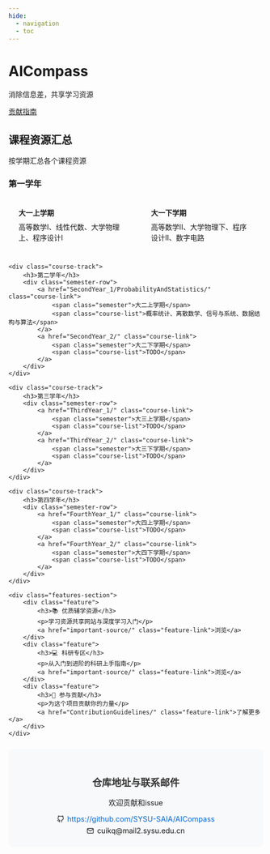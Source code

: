```yaml
---
hide:
  - navigation
  - toc
---
```


<div class="hero-section">
    <div class="hero-content">
        <h1>AICompass</h1>
        <p class="hero-subtitle">消除信息差，共享学习资源</p>
        <a href="ContributionGuidelines" class="cta-button">贡献指南</a>
    </div>
</div>

<div class="main-content">
    <div class="section-title">
        <h2>课程资源汇总</h2>
        <p>按学期汇总各个课程资源</p>
    </div>

<div class="course-navigation">
    <div class="course-track">
        <h3>第一学年</h3>
        <div class="semester-row">
            <a href="FirstYear_1/Calculus/" class="course-link">
                <span class="semester">大一上学期</span>
                <span class="course-list">高等数学I、线性代数、大学物理上、程序设计I</span>
            </a>
            <a href="FirstYear_2/Calculus/" class="course-link">
                <span class="semester">大一下学期</span>
                <span class="course-list">高等数学II、大学物理下、程序设计II、数字电路</span>
            </a>
        </div>
    </div>

    <div class="course-track">
        <h3>第二学年</h3>
        <div class="semester-row">
            <a href="SecondYear_1/ProbabilityAndStatistics/" class="course-link">
                <span class="semester">大二上学期</span>
                <span class="course-list">概率统计、离散数学、信号与系统、数据结构与算法</span>
            </a>
            <a href="SecondYear_2/" class="course-link">
                <span class="semester">大二下学期</span>
                <span class="course-list">TODO</span>
            </a>
        </div>
    </div>

    <div class="course-track">
        <h3>第三学年</h3>
        <div class="semester-row">
            <a href="ThirdYear_1/" class="course-link">
                <span class="semester">大三上学期</span>
                <span class="course-list">TODO</span>
            </a>
            <a href="ThirdYear_2/" class="course-link">
                <span class="semester">大三下学期</span>
                <span class="course-list">TODO</span>
            </a>
        </div>
    </div>

    <div class="course-track">
        <h3>第四学年</h3>
        <div class="semester-row">
            <a href="FourthYear_1/" class="course-link">
                <span class="semester">大四上学期</span>
                <span class="course-list">TODO</span>
            </a>
            <a href="FourthYear_2/" class="course-link">
                <span class="semester">大四下学期</span>
                <span class="course-list">TODO</span>
            </a>
        </div>
    </div>
</div>

<style>
    .semester-row {
        display: grid;
        grid-template-columns: 1fr 1fr;
        gap: 20px;
        margin-bottom: 20px;
    }

    .course-link {
        flex: 1;
        background: var(--md-code-bg-color);
        border-radius: 8px;
        padding: 20px;
        text-decoration: none;
        color: var(--md-typeset-color);
        transition: all 0.3s ease;
        display: flex;
        flex-direction: column;
    }

    .course-link:hover {
        transform: translateY(-5px);
        box-shadow: 0 5px 15px rgba(0,0,0,0.1);
    }

    .semester {
        display: block;
        font-weight: bold;
        margin-bottom: 8px;
        color: var(--md-accent-fg-color);
    }

    .course-list {
        color: var(--md-typeset-color);
        line-height: 1.5;
    }

    /* 响应式设计 */
    @media (max-width: 768px) {
        .semester-row {
            grid-template-columns: 1fr;
            gap: 15px;
        }

        .course-link {
            margin-bottom: 0;
        }
    }

    [data-md-color-scheme="slate"] .course-link {
        border: 1px solid rgba(255,255,255,0.1);
    }
</style>
    <div class="features-section">
        <div class="feature">
            <h3>📚 优质辅学资源</h3>
            <p>学习资源共享网站与深度学习入门</p>
            <a href="important-source/" class="feature-link">浏览</a>
        </div>
        <div class="feature">
            <h3>💻 科研专区</h3>
            <p>从入门到进阶的科研上手指南</p>
            <a href="important-source/" class="feature-link">浏览</a>
        </div>
        <div class="feature">
            <h3>🤝 参与贡献</h3>
            <p>为这个项目贡献你的力量</p>
            <a href="ContributionGuidelines/" class="feature-link">了解更多</a>
        </div>
    </div>
</div>

<div class="contact-section">
  <h2>仓库地址与联系邮件</h2>
  <p>欢迎贡献和issue</p>
  <div class="contact-info">
    <p class="repo-link">
      <svg xmlns="http://www.w3.org/2000/svg" width="14" height="14" viewBox="0 0 24 24" fill="none" stroke="currentColor" stroke-width="2" stroke-linecap="round" stroke-linejoin="round" class="feather feather-github">
        <path d="M9 19c-5 1.5-5-2.5-7-3m14 6v-3.87a3.37 3.37 0 0 0-.94-2.61c3.14-.35 6.44-1.54 6.44-7A5.44 5.44 0 0 0 20 4.77 5.07 5.07 0 0 0 19.91 1S18.73.65 16 2.48a13.38 13.38 0 0 0-7 0C6.27.65 5.09 1 5.09 1A5.07 5.07 0 0 0 5 4.77a5.44 5.44 0 0 0-1.5 3.78c0 5.42 3.3 6.61 6.44 7A3.37 3.37 0 0 0 9 18.13V22"></path>
      </svg>
      <a href="https://github.com/SYSU-SAIA/AICompass" target="_blank" rel="noopener noreferrer">https://github.com/SYSU-SAIA/AICompass</a>
    </p>
    <p class="contact-email">
      <svg xmlns="http://www.w3.org/2000/svg" width="14" height="14" viewBox="0 0 24 24" fill="none" stroke="currentColor" stroke-width="2" stroke-linecap="round" stroke-linejoin="round" class="feather feather-mail">
        <path d="M4 4h16c1.1 0 2 .9 2 2v12c0 1.1-.9 2-2 2H4c-1.1 0-2-.9-2-2V6c0-1.1.9-2 2-2z"></path>
        <polyline points="22,6 12,13 2,6"></polyline>
      </svg>
      cuikq&#64;mail2&#46;sysu&#46;edu&#46;cn
    </p>
  </div>
</div>

<style>
  .contact-section {
    padding: 1.5rem;
    border-radius: 8px;
    background-color: #f8f9fa;
    margin: 1.5rem auto;
    max-width: 600px;
    text-align: center;
    font-size: 0.9rem;
  }

  .contact-section h2 {
    color: #333;
    margin-bottom: 0.75rem;
    font-size: 1.2rem;
  }

  .contact-info {
    display: flex;
    flex-direction: column;
    gap: 0.4rem;
    align-items: center;
  }

  .repo-link, .contact-email {
    display: flex;
    align-items: center;
    gap: 0.4rem;
    margin: 0;
  }

  .repo-link a {
    color: #0366d6;
    text-decoration: none;
  }

  .repo-link a:hover {
    text-decoration: underline;
  }

  svg {
    vertical-align: middle;
  }
</style>